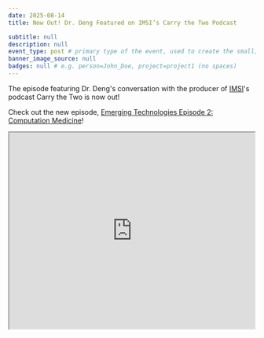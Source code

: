 ```yaml
---
date: 2025-08-14
title: Now Out! Dr. Deng Featured on IMSI’s Carry the Two Podcast

subtitle: null
description: null
event_type: post # primary type of the event, used to create the small, colored post callout
banner_image_source: null
badges: null # e.g. person=John_Doe, project=project1 (no spaces)
---
```


The episode featuring Dr. Deng's conversation with the producer of [IMSI](https://www.imsi.institute/about/)'s podcast Carry the Two is now out!

Check out the new episode, [Emerging Technologies Episode 2: Computation Medicine](https://www.imsi.institute/podcast/emerging-technologies-episode-2-computation-medicine/)!

<iframe src="https://www.imsi.institute/podcast/emerging-technologies-episode-2-computation-medicine/" width="500" height="400" title="Emerging Technologies Episode 2: Computation Medicine"></iframe>
